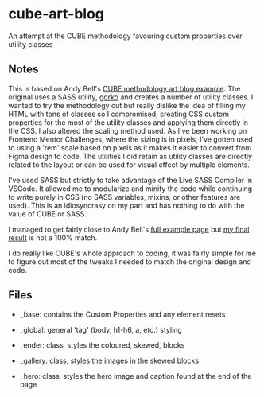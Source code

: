 # cube-art-blog

An attempt at the CUBE methodology favouring custom properties over utility
classes

## Notes

This is based on Andy Bell's
[CUBE methodology art blog example](https://www.youtube.com/watch?v=KE8MdPD9yac&list=WL&index=5).
The original uses a SASS utility, [gorko](https://github.com/hankchizljaw/gorko)
and creates a number of utility classes. I wanted to try the methodology out but
really dislike the idea of filling my HTML with tons of classes so I
compromised, creating CSS custom properties for the most of the utility classes
and applying them directly in the CSS. I also altered the scaling method used.
As I've been working on Frontend Mentor Challenges, where the sizing is in
pixels, I've gotten used to using a 'rem' scale based on pixels as it makes it
easier to convert from Figma design to code. The utilities I did retain as
utility classes are directly related to the layout or can be used for visual
effect by multiple elements.

I've used SASS but strictly to take advantage of the Live SASS Compiler in
VSCode. It allowed me to modularize and minify the code while continuing to
write purely in CSS (no SASS variables, mixins, or other features are used).
This is an idiosyncrasy on my part and has nothing to do with the value of CUBE
or SASS.

I managed to get fairly close to Andy Bell's
[full example page](https://art.example.cube.fyi/) but
[my final result](https://janegca.github.io/cube-art-blog/index.html) is not a
100% match.

I do really like CUBE's whole approach to coding, it was fairly simple for me to
figure out most of the tweaks I needed to match the original design and code.

## Files

- \_base: contains the Custom Properties and any element resets
- \_global: general 'tag' (body, h1-h6, a, etc.) styling

- \_ender: class, styles the coloured, skewed, blocks
- \_gallery: class, styles the images in the skewed blocks
- \_hero: class, styles the hero image and caption found at the end of the page
